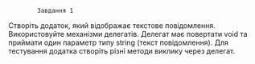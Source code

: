             Завдання 1
Створіть додаток, який відображає текстове повідомлення. Використовуйте механізми делегатів. Делегат має
повертати void та приймати один параметр типу string
(текст повідомлення). Для тестування додатка створіть
різні методи виклику через делегат.
